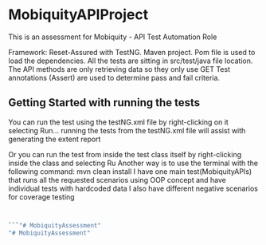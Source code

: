 # MobiquityAPIProject

This is an assessment for Mobiquity - API Test Automation Role

Framework: Reset-Assured with TestNG.
Maven project.
Pom file is used to load the dependencies.
All the tests are sitting in src/test/java file location.
The API methods are only retrieving data so they only use GET
Test annotations (Assert) are used to determine pass and fail criteria.

## Getting Started with running the tests
You can run the test using the testNG.xml file by right-clicking on it selecting Run...
running the tests from the testNG.xml file will assist with generating the extent report

Or you can run the test from inside the test class itself by right-clicking inside the class and selecting Ru
Another way is to use the terminal with the following command: mvn clean install
I have one main test(MobiquityAPIs) that runs all the requested scenarios using OOP concept and have individual tests with hardcoded data
I also have different negative scenarios for coverage testing


```sh


```"# MobiquityAssessment" 
"# MobiquityAssessment" 
